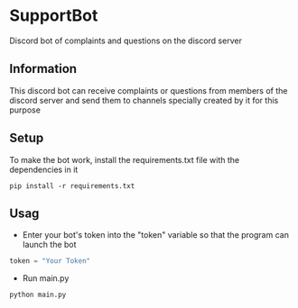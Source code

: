 # SupportBot

Discord bot of complaints and questions on the discord server

## Information 

This discord bot can receive complaints or questions from members of the discord server and send them to channels specially created by it for this purpose

## Setup

To make the bot work, install the requirements.txt file with the dependencies in it

```
pip install -r requirements.txt
```

## Usag

+ Enter your bot's token into the "token" variable so that the program can launch the bot

``` python
token = "Your Token"

```

+ Run main.py

```
python main.py
```
